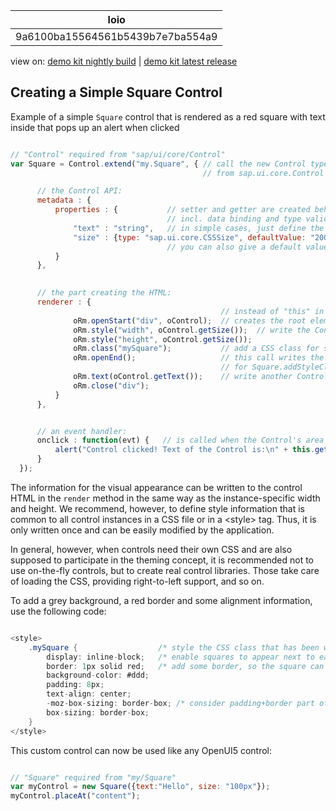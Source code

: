 <!-- loio9a6100ba15564561b5439b7e7ba554a9 -->

| loio |
| -----|
| 9a6100ba15564561b5439b7e7ba554a9 |

<div id="loio">

view on: [demo kit nightly build](https://sdk.openui5.org/nightly/#/topic/9a6100ba15564561b5439b7e7ba554a9) | [demo kit latest release](https://sdk.openui5.org/topic/9a6100ba15564561b5439b7e7ba554a9)</div>

## Creating a Simple Square Control

Example of a simple `Square` control that is rendered as a red square with text inside that pops up an alert when clicked

```js

// "Control" required from "sap/ui/core/Control"
var Square = Control.extend("my.Square", { // call the new Control type "my.Square" and let it inherit
                                           // from sap.ui.core.Control

      // the Control API:
      metadata : {
          properties : {           // setter and getter are created behind the scenes, 
                                   // incl. data binding and type validation
              "text" : "string",   // in simple cases, just define the type
              "size" : {type: "sap.ui.core.CSSSize", defaultValue: "200px"} 
                                   // you can also give a default value and more
          }
      },
      

      // the part creating the HTML:
      renderer : {
                                               // instead of "this" in the render function
              oRm.openStart("div", oControl);  // creates the root element incl. the Control ID and enables event handling - important!
              oRm.style("width", oControl.getSize());  // write the Control property size; the Control has validated it to be a CSS size
              oRm.style("height", oControl.getSize());
              oRm.class("mySquare");           // add a CSS class for styles common to all Control instances
              oRm.openEnd();                   // this call writes the above class plus enables support 
                                               // for Square.addStyleClass(...)
              oRm.text(oControl.getText());    // write another Control property, with protection against cross-site-scripting
              oRm.close("div");
          }
      },


      // an event handler:
      onclick : function(evt) {   // is called when the Control's area is clicked - no event registration required
          alert("Control clicked! Text of the Control is:\n" + this.getText());
      }
  });
```

The information for the visual appearance can be written to the control HTML in the `render` method in the same way as the instance-specific width and height. We recommend, however, to define style information that is common to all control instances in a CSS file or in a <style\> tag. Thus, it is only written once and can be easily modified by the application.

In general, however, when controls need their own CSS and are also supposed to participate in the theming concept, it is recommended not to use on-the-fly controls, but to create real control libraries. Those take care of loading the CSS, providing right-to-left support, and so on.

To add a grey background, a red border and some alignment information, use the following code:

```cs

<style>
    .mySquare {                  /* style the CSS class that has been written by the renderer method */
        display: inline-block;   /* enable squares to appear next to each other within one line */
        border: 1px solid red;   /* add some border, so the square can actually be seen */
        background-color: #ddd;
        padding: 8px;
        text-align: center;
        -moz-box-sizing: border-box; /* consider padding+border part of the width/height */
        box-sizing: border-box;
    }
</style>
```

This custom control can now be used like any OpenUI5 control:

```js

// "Square" required from "my/Square"
var myControl = new Square({text:"Hello", size: "100px"});
myControl.placeAt("content");
```

